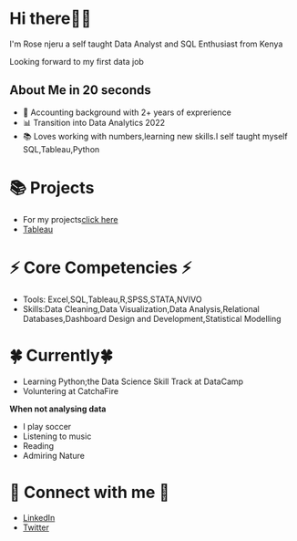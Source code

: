 # Hi there🙋‍♀️

I'm Rose njeru a self taught Data Analyst and SQL Enthusiast from Kenya 

Looking forward to my first data job

## About Me in 20 seconds
+ 🧾 Accounting background with 2+ years of exprerience
+ 📊 Transition into Data Analytics 2022
+ 📚 Loves working with numbers,learning new skills.I self taught myself SQL,Tableau,Python

# 📚 Projects
+ For my projects[click here](https://rose-njeru.github.io/Data-Portfolio/)
+ [Tableau](https://public.tableau.com/app/profile/rose.karen.mwikali.njeru)


# ⚡ Core Competencies ⚡
+ Tools: Excel,SQL,Tableau,R,SPSS,STATA,NVIVO
+ Skills:Data Cleaning,Data Visualization,Data Analysis,Relational Databases,Dashboard Design and Development,Statistical Modelling

# 🍀 Currently🍀
+ Learning Python;the Data Science Skill Track at DataCamp
+ Voluntering at CatchaFire

**When not analysing data**
+ I play soccer  
+ Listening to music
+ Reading
+ Admiring Nature
  

# 🙌 Connect with me 🙌
+ [LinkedIn](https://www.linkedin.com/in/rosekaren-njeru/)
+ [Twitter](https://twitter.com/rose_njeruh)


